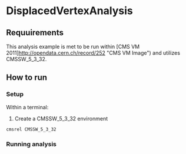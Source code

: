 # DisplacedVertexAnalysis

## Requuirements
This analysis example is met to be run within  [CMS VM 2011]http://opendata.cern.ch/record/252 "CMS VM Image") and utilizes CMSSW_5_3_32.

## How to run
### Setup
Within a terminal:
1. Create a CMSSW_5_3_32 environment 
```
cmsrel CMSSW_5_3_32
```
### Running analysis

